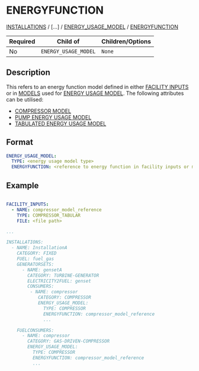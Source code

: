 # ENERGYFUNCTION
 
[INSTALLATIONS](/about/references/keywords/INSTALLATIONS.md) /
[...] / 
[ENERGY_USAGE_MODEL](/about/references/keywords/ENERGY_USAGE_MODEL.md) / 
[ENERGYFUNCTION](/about/references/keywords/ENERGYFUNCTION.md)

| Required   | Child of                  | Children/Options                   |
|------------|---------------------------|------------------------------------|
| No         | `ENERGY_USAGE_MODEL`         | `None`   |

## Description

This refers to an energy function model defined in either [FACILITY INPUTS](/about/references/keywords/FACILITY_INPUTS.md) or in [MODELS](/about/references/keywords/MODELS.md) used for [ENERGY USAGE MODEL](/about/references/keywords/ENERGY_USAGE_MODEL.md).
The following attributes can be utilised:

* [COMPRESSOR MODEL](/about/modelling/setup/installations/compressor_models_in_calculations/index.md)
* [PUMP ENERGY USAGE MODEL](/about/modelling/setup/installations/pump_models_in_calculations.md)
* [TABULATED ENERGY USAGE MODEL](/about/references/keywords/ENERGY_USAGE_MODEL.md)

## Format

~~~~~~~~yaml
ENERGY_USAGE_MODEL:
  TYPE: <energy usage model type>
  ENERGYFUNCTION: <reference to energy function in facility inputs or models of compressor type>
~~~~~~~~

## Example

~~~~~~~~yaml

FACILITY_INPUTS:
  - NAME: compressor_model_reference
    TYPE: COMPRESSOR_TABULAR
    FILE: <file path>

...

INSTALLATIONS:
  - NAME: InstallationA
    CATEGORY: FIXED
    FUEL: fuel_gas
    GENERATORSETS:
      - NAME: gensetA
        CATEGORY: TURBINE-GENERATOR
        ELECTRICITY2FUEL: genset
        CONSUMERS:
         - NAME: compressor
            CATEGORY: COMPRESSOR
            ENERGY_USAGE_MODEL:
              TYPE: COMPRESSOR
              ENERGYFUNCTION: compressor_model_reference
              ...

    FUELCONSUMERS:
      - NAME: compressor
        CATEGORY: GAS-DRIVEN-COMPRESSOR 
        ENERGY_USAGE_MODEL:
          TYPE: COMPRESSOR
          ENERGYFUNCTION: compressor_model_reference
          ...

~~~~~~~~
